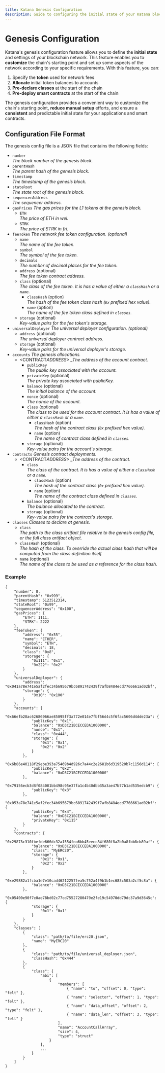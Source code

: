 ```yaml
---
title: Katana Genesis Configuration
description: Guide to configuring the initial state of your Katana blockchain network, including token setup, account allocation, and smart contract deployment.
---
```


# Genesis Configuration

Katana's genesis configuration feature allows you to define the **initial state** and settings of your blockchain network. This feature enables you to **customize** the chain's starting point and set up some aspects of the network according to your specific requirements. With this feature, you can:

1. Specify the **token** used for network fees
2. **Allocate** initial token balances to accounts
3. **Pre-declare classes** at the start of the chain
4. **Pre-deploy smart contracts** at the start of the chain

The genesis configuration provides a convenient way to customize the chain's starting point, **reduce manual setup** efforts, and ensure a **consistent** and predictable initial state for your applications and smart contracts.

## Configuration File Format

The genesis config file is a JSON file that contains the following fields:

-   `number`  
    _The block number of the genesis block._
-   `parentHash`  
    _The parent hash of the genesis block._
-   `timestamp`  
    _The timestamp of the genesis block._
-   `stateRoot`  
    _The state root of the genesis block._
-   `sequencerAddress`  
    _The sequencer address._
-   `gasPrices` _The gas prices for the L1 tokens at the genesis block._
    -   `ETH`  
        _The price of ETH in wei._
    -   `STRK`  
        _The price of STRK in fri._
-   `feeToken` _The network fee token configuration. (optional)_
    -   `name`  
        _The name of the fee token._
    -   `symbol`  
        _The symbol of the fee token._
    -   `decimals`  
        _The number of decimal places for the fee token._
    -   `address` (optional)  
        _The fee token contract address._
    -   `class` (optional)  
        _The class of the fee token. It is has a value of either a `classHash` or a `name`._
        -   `classHash` (option)  
             _The hash of the fee token class hash (`0x` prefixed hex value)._
        -   `name` (option)  
             _The name of the fee token class defined in `classes`._
    -   `storage` (optional)  
        _Key-value pairs for the fee token's storage._
-   `universalDeployer` _The universal deployer configuration. (optional)_
    -   `address` (optional)  
        _The universal deployer contract address._
    -   `storage` (optional)  
        _Key-value pairs for the universal deployer's storage._
-   `accounts` _The genesis allocations._
    -   <CONTRACT*ADDRESS> \_The address of the account contract.*
        -   `publicKey`  
            _The public key associated with the account._
        -   `privateKey` (optional)  
            _The private key associated with publicKey._
        -   `balance` (optional)  
            _The initial balance of the account._
        -   `nonce` (optional)  
            _The nonce of the account._
        -   `class` (optional)  
            _The class to be used for the account contract. It is has a value of either a `classHash` or a `name`._
            -   `classHash` (option)  
                _The hash of the contract class (`0x` prefixed hex value)._
            -   `name` (option)  
                _The name of contract class defined in `classes`._
        -   `storage` (optional)  
            _Key-value pairs for the account's storage._
-   `contracts` _Genesis contract deployments._
    -   <CONTRACT*ADDRESS> \_The address of the contract.*
        -   `class`  
            _The class of the contract. It is has a value of either a `classHash` or a `name`._
            -   `classHash` (option)  
                _The hash of the contract class (`0x` prefixed hex value)._
            -   `name` (option)  
                _The name of the contract class defined in `classes`._
        -   `balance` (optional)  
            _The balance allocated to the contract._
        -   `storage` (optional)  
            _Key-value pairs for the contract's storage._
-   `classes` _Classes to declare at genesis._
    -   `class`  
        _The path to the class artifact file relative to the genesis config file, or the full class artifact object._
    -   `classHash` (optional)  
        _The hash of the class. To override the actual class hash that will be computed from the class definition itself._
    -   `name` (optional)  
        _The name of the class to be used as a reference for the class hash._

### Example

```jsonc
{
	"number": 0,
	"parentHash": "0x999",
	"timestamp": 5123512314,
	"stateRoot": "0x99",
	"sequencerAddress": "0x100",
	"gasPrices": {
		"ETH": 1111,
		"STRK": 2222
	},
	"feeToken": {
		"address": "0x55",
		"name": "ETHER",
		"symbol": "ETH",
		"decimals": 18,
		"class": "0x8",
		"storage": {
			"0x111": "0x1",
			"0x222": "0x2"
		}
	},
	"universalDeployer": {
		"address": "0x041a78e741e5af2fec34b695679bc6891742439f7afb8484ecd7766661ad02bf",
		"storage": {
			"0x10": "0x100"
		}
	},
	"accounts": {
		"0x66efb28ac62686966ae85095ff3a772e014e7fbf56d4c5f6fac5606d4dde23a": {
			"publicKey": "0x1",
			"balance": "0xD3C21BCECCEDA1000000",
			"nonce": "0x1",
			"class": "0x444",
			"storage": {
				"0x1": "0x1",
				"0x2": "0x2"
			}
		},
		"0x6b86e40118f29ebe393a75469b4d926c7a44c2e2681b6d319520b7c1156d114": {
			"publicKey": "0x2",
			"balance": "0xD3C21BCECCEDA1000000"
		},
		"0x79156ecb3d8f084001bb498c95e37fa1c4b40dbb35a3ae47b77b1ad535edcb9": {
			"publicKey": "0x3"
		},
		"0x053a78e741e5af2fec34b695679bc6891742439f7afb8484ecd7766661ad02bf": {
			"publicKey": "0x4",
			"balance": "0xD3C21BCECCEDA1000000",
			"privateKey": "0x115"
		}
	},
	"contracts": {
		"0x29873c310fbefde666dc32a1554fea6bb45eecc84f680f8a2b0a8fbb8cb89af": {
			"balance": "0xD3C21BCECCEDA1000000",
			"class": "MyERC20",
			"storage": {
				"0x1": "0x1",
				"0x2": "0x2"
			}
		},
		"0xe29882a1fcba1e7e10cad46212257fea5c752a4f9b1b1ec683c503a2cf5c8a": {
			"balance": "0xD3C21BCECCEDA1000000"
		},
		"0x05400e90f7e0ae78bd02c77cd75527280470e2fe19c54970dd79dc37a9d3645c": {
			"storage": {
				"0x1": "0x1"
			}
		}
	},
	"classes": [
		{
			"class": "path/to/file/erc20.json",
			"name": "MyERC20"
		},
		{
			"class": "path/to/file/universal_deployer.json",
			"classHash": "0x444"
		},
		{
			"class": {
				"abi": [
					{
						"members": [
							{ "name": "to", "offset": 0, "type": "felt" },
							{ "name": "selector", "offset": 1, "type": "felt" },
							{ "name": "data_offset", "offset": 2, "type": "felt" },
							{ "name": "data_len", "offset": 3, "type": "felt" }
						],
						"name": "AccountCallArray",
						"size": 4,
						"type": "struct"
					}
				],
                ...
			}
		}
	]
}
```
